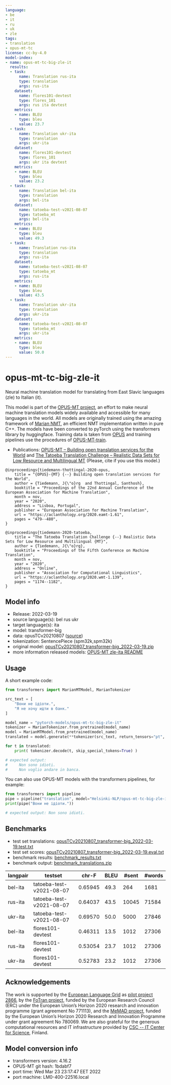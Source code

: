 ```yaml
---
language:
- be
- it
- ru
- uk
- zle
tags:
- translation
- opus-mt-tc
license: cc-by-4.0
model-index:
- name: opus-mt-tc-big-zle-it
  results:
  - task:
      name: Translation rus-ita
      type: translation
      args: rus-ita
    dataset:
      name: flores101-devtest
      type: flores_101
      args: rus ita devtest
    metrics:
    - name: BLEU
      type: bleu
      value: 23.7
  - task:
      name: Translation ukr-ita
      type: translation
      args: ukr-ita
    dataset:
      name: flores101-devtest
      type: flores_101
      args: ukr ita devtest
    metrics:
    - name: BLEU
      type: bleu
      value: 23.2
  - task:
      name: Translation bel-ita
      type: translation
      args: bel-ita
    dataset:
      name: tatoeba-test-v2021-08-07
      type: tatoeba_mt
      args: bel-ita
    metrics:
    - name: BLEU
      type: bleu
      value: 49.3
  - task:
      name: Translation rus-ita
      type: translation
      args: rus-ita
    dataset:
      name: tatoeba-test-v2021-08-07
      type: tatoeba_mt
      args: rus-ita
    metrics:
    - name: BLEU
      type: bleu
      value: 43.5
  - task:
      name: Translation ukr-ita
      type: translation
      args: ukr-ita
    dataset:
      name: tatoeba-test-v2021-08-07
      type: tatoeba_mt
      args: ukr-ita
    metrics:
    - name: BLEU
      type: bleu
      value: 50.0
---
```

# opus-mt-tc-big-zle-it

Neural machine translation model for translating from East Slavic languages (zle) to Italian (it).

This model is part of the [OPUS-MT project](https://github.com/Helsinki-NLP/Opus-MT), an effort to make neural machine translation models widely available and accessible for many languages in the world. All models are originally trained using the amazing framework of [Marian NMT](https://marian-nmt.github.io/), an efficient NMT implementation written in pure C++. The models have been converted to pyTorch using the transformers library by huggingface. Training data is taken from [OPUS](https://opus.nlpl.eu/) and training pipelines use the procedures of [OPUS-MT-train](https://github.com/Helsinki-NLP/Opus-MT-train).

* Publications: [OPUS-MT – Building open translation services for the World](https://aclanthology.org/2020.eamt-1.61/) and [The Tatoeba Translation Challenge – Realistic Data Sets for Low Resource and Multilingual MT](https://aclanthology.org/2020.wmt-1.139/) (Please, cite if you use this model.)

```
@inproceedings{tiedemann-thottingal-2020-opus,
    title = "{OPUS}-{MT} {--} Building open translation services for the World",
    author = {Tiedemann, J{\"o}rg  and Thottingal, Santhosh},
    booktitle = "Proceedings of the 22nd Annual Conference of the European Association for Machine Translation",
    month = nov,
    year = "2020",
    address = "Lisboa, Portugal",
    publisher = "European Association for Machine Translation",
    url = "https://aclanthology.org/2020.eamt-1.61",
    pages = "479--480",
}

@inproceedings{tiedemann-2020-tatoeba,
    title = "The Tatoeba Translation Challenge {--} Realistic Data Sets for Low Resource and Multilingual {MT}",
    author = {Tiedemann, J{\"o}rg},
    booktitle = "Proceedings of the Fifth Conference on Machine Translation",
    month = nov,
    year = "2020",
    address = "Online",
    publisher = "Association for Computational Linguistics",
    url = "https://aclanthology.org/2020.wmt-1.139",
    pages = "1174--1182",
}
```

## Model info

* Release: 2022-03-19
* source language(s): bel rus ukr
* target language(s): ita
* model: transformer-big
* data: opusTCv20210807 ([source](https://github.com/Helsinki-NLP/Tatoeba-Challenge))
* tokenization: SentencePiece (spm32k,spm32k)
* original model: [opusTCv20210807_transformer-big_2022-03-19.zip](https://object.pouta.csc.fi/Tatoeba-MT-models/zle-ita/opusTCv20210807_transformer-big_2022-03-19.zip)
* more information released models: [OPUS-MT zle-ita README](https://github.com/Helsinki-NLP/Tatoeba-Challenge/tree/master/models/zle-ita/README.md)

## Usage

A short example code:

```python
from transformers import MarianMTModel, MarianTokenizer

src_text = [
    "Вони не ідіоти.",
    "Я не хочу идти в банк."
]

model_name = "pytorch-models/opus-mt-tc-big-zle-it"
tokenizer = MarianTokenizer.from_pretrained(model_name)
model = MarianMTModel.from_pretrained(model_name)
translated = model.generate(**tokenizer(src_text, return_tensors="pt", padding=True))

for t in translated:
    print( tokenizer.decode(t, skip_special_tokens=True) )

# expected output:
#     Non sono idioti.
#     Non voglio andare in banca.
```

You can also use OPUS-MT models with the transformers pipelines, for example:

```python
from transformers import pipeline
pipe = pipeline("translation", model="Helsinki-NLP/opus-mt-tc-big-zle-it")
print(pipe("Вони не ідіоти."))

# expected output: Non sono idioti.
```

## Benchmarks

* test set translations: [opusTCv20210807_transformer-big_2022-03-19.test.txt](https://object.pouta.csc.fi/Tatoeba-MT-models/zle-ita/opusTCv20210807_transformer-big_2022-03-19.test.txt)
* test set scores: [opusTCv20210807_transformer-big_2022-03-19.eval.txt](https://object.pouta.csc.fi/Tatoeba-MT-models/zle-ita/opusTCv20210807_transformer-big_2022-03-19.eval.txt)
* benchmark results: [benchmark_results.txt](benchmark_results.txt)
* benchmark output: [benchmark_translations.zip](benchmark_translations.zip)

| langpair | testset | chr-F | BLEU  | #sent | #words |
|----------|---------|-------|-------|-------|--------|
| bel-ita | tatoeba-test-v2021-08-07 | 0.65945 | 49.3 | 264 | 1681 |
| rus-ita | tatoeba-test-v2021-08-07 | 0.64037 | 43.5 | 10045 | 71584 |
| ukr-ita | tatoeba-test-v2021-08-07 | 0.69570 | 50.0 | 5000 | 27846 |
| bel-ita | flores101-devtest | 0.46311 | 13.5 | 1012 | 27306 |
| rus-ita | flores101-devtest | 0.53054 | 23.7 | 1012 | 27306 |
| ukr-ita | flores101-devtest | 0.52783 | 23.2 | 1012 | 27306 |

## Acknowledgements

The work is supported by the [European Language Grid](https://www.european-language-grid.eu/) as [pilot project 2866](https://live.european-language-grid.eu/catalogue/#/resource/projects/2866), by the [FoTran project](https://www.helsinki.fi/en/researchgroups/natural-language-understanding-with-cross-lingual-grounding), funded by the European Research Council (ERC) under the European Union’s Horizon 2020 research and innovation programme (grant agreement No 771113), and the [MeMAD project](https://memad.eu/), funded by the European Union’s Horizon 2020 Research and Innovation Programme under grant agreement No 780069. We are also grateful for the generous computational resources and IT infrastructure provided by [CSC -- IT Center for Science](https://www.csc.fi/), Finland.

## Model conversion info

* transformers version: 4.16.2
* OPUS-MT git hash: 1bdabf7
* port time: Wed Mar 23 23:17:47 EET 2022
* port machine: LM0-400-22516.local
